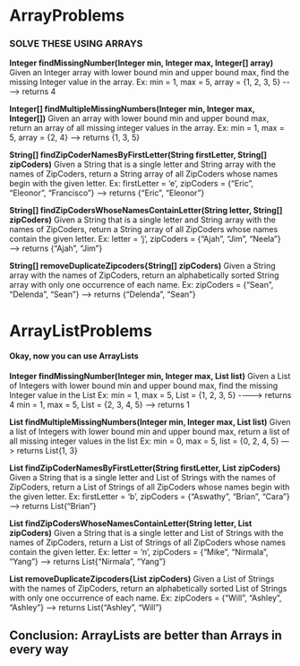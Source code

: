 # ArrayProblems
### SOLVE THESE USING ARRAYS

**Integer findMissingNumber(Integer min, Integer max, Integer[] array)**
Given an Integer array with lower bound min and upper bound max, find the missing Integer value in the array.
	Ex: min = 1, max = 5, array = {1, 2, 3, 5} ----> returns 4



**Integer[] findMultipleMissingNumbers(Integer min, Integer max, Integer[])**
Given an array with lower bound min and upper bound max, return an array of all missing integer values in the array.
	Ex: min = 1,  max = 5, array = {2, 4} ——> returns {1, 3, 5}


**String[] findZipCoderNamesByFirstLetter(String firstLetter, String[] zipCoders)**
Given a String that is a single letter and String array with the names of ZipCoders, return a String array of all ZipCoders whose names begin with the given letter.
	Ex:  firstLetter = ‘e’, zipCoders = {“Eric”, “Eleonor”, “Francisco”} —> returns {“Eric”, “Eleonor”}


**String[] findZipCodersWhoseNamesContainLetter(String letter, String[] zipCoders)**
Given a String that is a single letter and String array with the names of ZipCoders, return a String array of all ZipCoders whose names contain the given letter.
	Ex: letter = ‘j’, zipCoders = {“Ajah”, “Jim”, “Neela”} ——> returns {“Ajah”, “Jim”}


**String[] removeDuplicateZipcoders{String[] zipCoders)**
Given a String array with the names of ZipCoders, return an alphabetically sorted String array with only one occurrence of each name.
	Ex: zipCoders = {“Sean”, “Delenda”, “Sean”} ——> returns {“Delenda”, “Sean”}



# ArrayListProblems
#### Okay, now you can use ArrayLists

**Integer findMissingNumber(Integer min, Integer max, List<Integer> list)**
Given a List of Integers with lower bound min and upper bound max, find the missing Integer value in the List
	Ex: min = 1, max = 5, List = {1, 2, 3, 5} ----> returns 4
	      min = 1, max = 5, List = {2, 3, 4, 5} —-> returns 1


**List<Integer> findMultipleMissingNumbers(Integer min, Integer max, List<Integer> list)**
Given a list of Integers with lower bound min and upper bound max, return a list of all missing integer values in the list
	Ex: min = 0,  max = 5, list = {0, 2, 4, 5} —> returns List<Integer>{1, 3}


**List<String> findZipCoderNamesByFirstLetter(String firstLetter, List<String> zipCoders)**
Given a String that is a single letter and List of Strings with the names of ZipCoders, return a List of Strings of all ZipCoders whose names begin with the given letter.
	Ex:  firstLetter = ‘b’, zipCoders =  {“Aswathy”, “Brian”, “Cara”} —> returns List<String>{“Brian”}


**List<String> findZipCodersWhoseNamesContainLetter(String letter, List<String> zipCoders)**
Given a String that is a single letter and List of Strings with the names of ZipCoders, return a List of Strings of all ZipCoders whose names contain the given letter.
	Ex: letter = ‘n’, zipCoders = {“Mike”, “Nirmala”, “Yang”} —> returns List<String>{“Nirmala”, “Yang”}


**List<String> removeDuplicateZipcoders{List<String> zipCoders)**
Given a List of Strings with the names of ZipCoders, return an alphabetically sorted List of Strings with only one occurrence of each name.
	Ex: zipCoders = {“Will”, “Ashley”, “Ashley”} ——> returns List<String>{“Ashley”, “Will”}


## Conclusion: ArrayLists are better than Arrays in every way 
